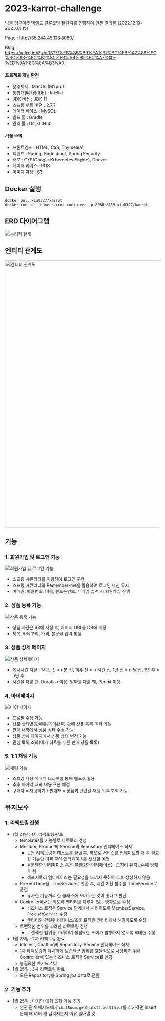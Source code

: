 # 2023-karrot-challenge
넘블 당근마켓 백엔드 클론코딩 챌린지를 진행하며 만든 결과물 (2022.12.19-2023.01.15)

Page : http://35.244.45.103:8080/

Blog : https://velog.io/@xiu0327/%EB%8B%B9%EA%B7%BC%EB%A7%88%EC%BC%93-%EC%B1%8C%EB%A6%B0%EC%A7%80-%ED%9A%8C%EA%B3%A0

#### 프로젝트 개발 환경
- 운영체제 : MacOs (M1 pro)
- 통합개발환경(IDE) : IntelliJ
- JDK 버전 : JDK 11
- 스프링 부트 버전 : 2.7.7
- 데이터 베이스 : MySQL
- 빌드 툴 : Gradle
- 관리 툴 : Git, GitHub


#### 기술 스택
- 프론트엔드 : HTML, CSS, Thymeleaf
- 백엔드 : Spring, Springboot, Spring Security
- 배포 : GKE(Google Kubernetes Engine), Docker
- 데이터 베이스 : RDS
- 이미지 저장 : S3 

## Docker 실행
~~~
docker pull xiu0327/karrot
docker run -d --name karrot-container -p 8080:8080 xiu0327/karrot
~~~

## ERD 다이어그램

![논리적 설계](https://user-images.githubusercontent.com/78461009/212488771-82bd5b95-b83e-45d5-89ff-8df392410ead.png)


## 엔티티 관계도

<img width="872" alt="엔티티 관계도" src="https://user-images.githubusercontent.com/78461009/212487731-11395a72-81ad-479a-81ea-408e1b5f585d.png">

## 기능
### 1. 회원가입 및 로그인 기능
![회원가입 및 로그인 기능](https://user-images.githubusercontent.com/78461009/212487742-5e2bb83b-76c4-4f61-896c-bf976b21a8ff.gif)


- 스프링 시큐리티를 이용하여 로그인 구현
- 스프링 시큐리티의 Remember-me를 활용하여 로그인 세션 유지
- 이메일, 비밀번호, 이름, 핸드폰번호, 닉네임 입력 시 회원가입 진행

### 2. 상품 등록 기능
![상품 등록 기능](https://user-images.githubusercontent.com/78461009/212487756-24d4af2e-f76c-4079-a042-eca4547daa62.gif)


- 상품 사진은 S3에 저장 후, 이미지 URL을 DB에 저장
- 제목, 카테고리, 가격, 본문을 입력 받음

### 3. 상품 상세 페이지
![상품 상세페이지](https://user-images.githubusercontent.com/78461009/212487765-c8dd34f3-b74a-457e-bbe4-7087cbb60f88.gif)


- 게시시간 치환 : 1시간 전 = n분 전, 하루 전 = n 시간 전, 1년 전 = n 달 전, 1년 후 = n년 후
- 시간을 다룰 땐, Duration 이용. 날짜를 다룰 땐, Period 이용.

### 4. 마이페이지
![마이 페이지](https://user-images.githubusercontent.com/78461009/212487769-e0c86b83-15c9-4693-a696-2f13b2816b26.gif)


- 프로필 수정 가능
- 상품 상태별(판매중/거래완료) 판매 상품 목록 조회 가능
- 판매 내역에서 상품 상태 수정 가능
- 상품 상세 페이지에서 상품 상태 변경 가능
- 관심 목록 조회(내가 하트를 누른 판매 상품 목록)

### 5. 1:1 채팅 기능
![채팅 기능](https://user-images.githubusercontent.com/78461009/212487775-886d3a2a-5f55-465a-82d7-3f2ebb7f500b.gif)


- 스프링 내장 메시지 브로커를 통해 웹소켓 활용
- 추후 마지막 대화 내용 구현 예정
- 구매자 = 채팅하기 / 판매자 = 상품과 관련된 채팅 목록 조회 가능

## 유지보수
### 1. 리팩토링 진행
- 1월 21일 : 1차 리팩토링 완료
  - templates를 기능별로 디렉토리 생성
  - Member, Product의 Service와 Repository 인터페이스 삭제
    - 모든 리팩토링과 테스트를 끝낸 후, 앞으로 서비스를 업데이트할 때 꼭 필요한 기능만 따로 모아 인터페이스를 생성할 예정
    - 무분별한 인터페이스 혹은 불필요한 인터페이스는 오히려 유지보수에 방해가 됨
    - 레포지토리 인터페이스는 필요성을 느끼지 못하여 추후 생성하지 않음
  - PresentTime을 TimeService로 변환 후, 시간 치환 함수를 TimeService로 옮김
    - 유사한 기능끼리 한 클래스에 모아두는 것이 좋다고 판단
  - Controller에서는 되도록 엔티티를 다루지 않는 방향으로 수정
    - 비즈니스 로직은 Service 단계에서 처리하도록 MemberService, ProductService 수정
    - 엔티티와 관련된 비지니스/조회 로직은 엔티티에서 해결하도록 수정
  - 트랜잭션 범위를 고려한 리팩토링 진행
    - 트랜잭션 범위를 고려하여 불필요한 조회가 발생하지 않도록 최대한 수정
- 1월 23일 : 2차 리팩토링 완료
  - Interest, Chatting의 Repository, Service 인터페이스 삭제
  - 1차 리팩토링과 유사하게 트랜잭션 범위를 효율적으로 사용하기 위해 Controller에 있는 비즈니스 로직을 Service로 옮김
  - 불필요한 메서드 삭제
- 1월 25일 : 3차 리팩토링 완료
  - 모든 Repository를 Spring jpa data로 전환
### 2. 기능 추가
- 1월 25일 : 마지막 대화 조회 기능 추가
  - 연관 관계 메서드에서 `chatRoom.getChats().add(this)`를 추가하면 insert 문에 왜 여러 개 날려지는지 이유 알아낼 것
  